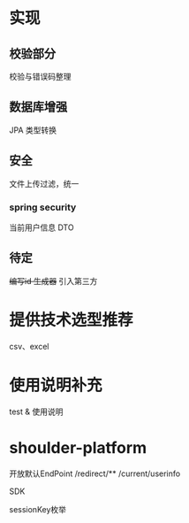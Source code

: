 # 实现

## 校验部分

校验与错误码整理

## 数据库增强

JPA 类型转换

## 安全

文件上传过滤，统一

### spring security

当前用户信息 DTO

## 待定
~~编写id 生成器~~ 引入第三方

# 提供技术选型推荐

csv、excel 


# 使用说明补充

test & 使用说明




# shoulder-platform

开放默认EndPoint
    /redirect/**
    /current/userinfo

SDK

sessionKey枚举
